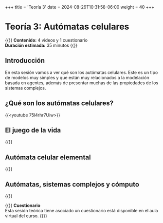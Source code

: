 +++
title = 'Teoría 3'
date = 2024-08-29T10:31:58-06:00
weight = 40
+++

# Teoría 3: Autómatas celulares

{{<hint info>}}
**Contenido:** 4 videos y 1 cuestionario  
**Duración estimada:** 35 minutos
{{</hint>}}

## Introducción 

En esta sesión vamos a ver qué son los autómatas celulares. Este es un tipo de modelos muy simples y que están muy relacionados a la modelación basada en agentes, además de presentar muchas de las propiedades de los sistemas complejos.

## ¿Qué son los autómatas celulares?

{{<youtube 75l4rhr7Uiw>}}

## El juego de la vida

{{<youtube Lt3fdsuAgHs>}}

## Autómata celular elemental

{{<youtube Le0-kziSux8>}}

## Autómatas, sistemas complejos y cómputo

{{<youtube MTj0xpl5xSw>}}

{{<hint warning>}} **Cuestionario**  
Esta sesión teórica tiene asociado un cuestionario está disponible en el aula virtual del curso.
{{</hint>}}
